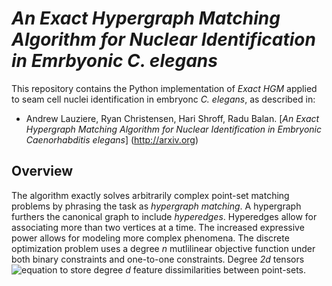 # *An Exact Hypergraph Matching Algorithm for Nuclear Identification in Emrbyonic C. elegans* 

This repository contains the Python implementation of *Exact HGM* applied to seam cell nuclei identification in embryonc *C. elegans*, as described in:

- Andrew Lauziere, Ryan Christensen, Hari Shroff, Radu Balan. [*An Exact Hypergraph Matching Algorithm for Nuclear Identification in Embryonic Caenorhabditis elegans*] (http://arxiv.org)

## Overview

The algorithm exactly solves arbitrarily complex point-set matching problems by phrasing the task as *hypergraph matching*. A hypergraph furthers the canonical graph to include *hyperedges*. Hyperedges allow for associating more than two vertices at a time. The increased expressive power allows for modeling more complex phenomena. The discrete optimization problem uses a degree *n* mutlilinear objective function under both binary constraints and one-to-one constraints. Degree *2d* tensors ![equation](https://latex.codecogs.com/svg.latex?\mathbf{Z}^{(d)},&space;d=1,&space;2,&space;\dots,&space;n)  to store degree *d* feature dissimilarities between point-sets. 


